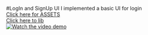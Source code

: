 #LogIn and SignUp UI 
I implemented a basic UI for login<br>
[Click here for ASSETS](https://github.com/bits-and-atoms/LogIn_UI_and_Basic_Navigation/tree/main/assets "Visit assets folder to see images and other stuff")<br>
[Click here to lib](https://github.com/bits-and-atoms/LogIn_UI_and_Basic_Navigation/tree/main/lib "Visit lib folder to see codes for different pages")<br>
[![Watch the video demo](https://drive.google.com/file/d/1WnsjwpDWKUTTe1hi3dNdlsVZQCqK_H4g/view?usp=sharing)](https://drive.google.com/file/d/1EM7KndRs6oeSigrX70ykxet6qA9Jur3n/view?usp=sharing)<br>
